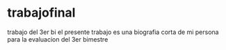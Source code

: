 # trabajofinal
trabajo del 3er bi
el presente trabajo es una biografia corta de mi persona para la evaluacion del 3er bimestre
